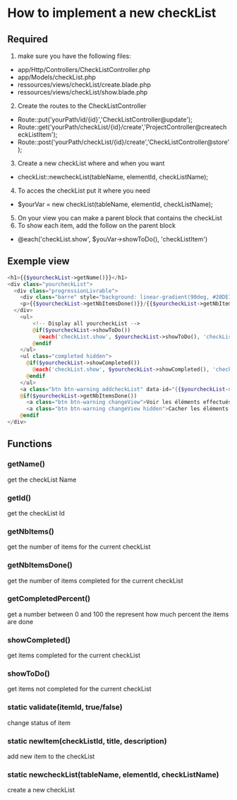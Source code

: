 # How to implement a new checkList
## Required
1. make sure you have the following files:
  * app/Http/Controllers/CheckListController.php
  * app/Models/checkList.php
  * ressources/views/checkList/create.blade.php
  * ressources/views/checkList/show.blade.php
2. Create the routes to the CheckListController
  * Route::put('yourPath/id/{id}','CheckListController@update');
  * Route::get('yourPath/checkList/{id}/create','ProjectController@createcheckListItem');
  * Route::post('yourPath/checkList/{id}/create','CheckListController@store');
3. Create a new checkList where and when you want
  * checkList::newcheckList(tableName, elementId, checkListName);
4. To acces the checkList put it where you need
  * $yourVar = new checkList(tableName, elementId, checkListName);
5. On your view you can make a parent block that contains the checkList
6. To show each item, add the follow on the parent block
  * @each('checkList.show', $youVar->showToDo(), 'checkListItem')

## Exemple view
```php
<h1>{{$yourcheckList->getName()}}</h1>
<div class="yourcheckList">
  <div class="progressionLivrable">
    <div class="barre" style="background: linear-gradient(90deg, #20DE13 {{$yourcheckList->getCompletedPercent()}}%, #efefef 0%);"></div>
    <p>{{$yourcheckList->getNbItemsDone()}}/{{$yourcheckList->getNbItems()}}</p>
  </div>
    <ul>
        <!-- Display all yourcheckList -->
        @if($yourcheckList->showToDo())
          @each('checkList.show', $yourcheckList->showToDo(), 'checkListItem')
        @endif
    </ul>
    <ul class="completed hidden">
      @if($yourcheckList->showCompleted())
        @each('checkList.show', $yourcheckList->showCompleted(), 'checkListItem')
      @endif
    </ul>
    <a class="btn btn-warning addcheckList" data-id="{{$yourcheckList->getId()}}" data-URL="{{ URL('project') }}">Ajouter</a>
    @if($yourcheckList->getNbItemsDone())
      <a class="btn btn-warning changeView">Voir les éléments effectués</a>
      <a class="btn btn-warning changeView hidden">Cacher les éléments effectués</a>
    @endif
</div>
```

## Functions
### getName()
get the checkList Name

### getId()
get the checkList Id

### getNbItems()
get the number of items for the current checkList

### getNbItemsDone()
get the number of items completed for the current checkList

### getCompletedPercent()
get a number between 0 and 100 the represent how much percent the items are done

### showCompleted()
get items completed for the current checkList

### showToDo()
get items not completed for the current checkList

### static validate(itemId, true/false)
change status of item

### static newItem(checkListId, title, description)
add new item to the checkList

### static newcheckList(tableName, elementId, checkListName)
create a new checkList
